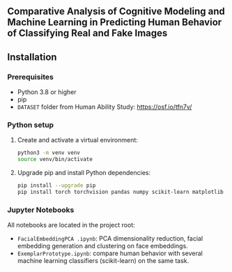 ## **Comparative Analysis of Cognitive Modeling and Machine Learning in Predicting Human Behavior of Classifying Real and Fake Images**
## Installation

### Prerequisites
- Python 3.8 or higher
- pip
- `DATASET` folder from Human Ability Study: https://osf.io/tfn7v/

### Python setup
1. Create and activate a virtual environment:
   ```bash
   python3 -m venv venv
   source venv/bin/activate
   ```
2. Upgrade pip and install Python dependencies:
   ```bash
   pip install --upgrade pip
   pip install torch torchvision pandas numpy scikit-learn matplotlib seaborn jupyter
   ```

### Jupyter Notebooks
All notebooks are located in the project root:
- `FacialEmbeddingPCA .ipynb`: PCA dimensionality reduction, facial embedding generation and clustering on face embeddings.
- `ExemplarPrototype.ipynb`: compare human behavior with several machine learning classifiers (scikit-learn) on the same task.

```
